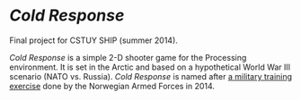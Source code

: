 _Cold Response_
===============

Final project for CSTUY SHIP (summer 2014).

_Cold Response_ is a simple 2-D shooter game for the Processing environment. It is set in the Arctic and based on a hypothetical World War III scenario (NATO vs. Russia). _Cold Response_ is named after [a military training exercise](http://mil.no/excercises/coldresponse/Pages/default.aspx) done by the Norwegian Armed Forces in 2014.
